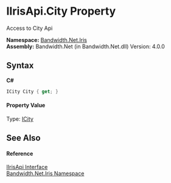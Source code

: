 ﻿# IIrisApi.City Property 
 

Access to City Api

**Namespace:**&nbsp;<a href ="N_Bandwidth_Net_Iris.md">Bandwidth.Net.Iris</a><br />**Assembly:**&nbsp;Bandwidth.Net (in Bandwidth.Net.dll) Version: 4.0.0

## Syntax

**C#**<br />
``` C#
ICity City { get; }
```


#### Property Value
Type: <a href ="T_Bandwidth_Net_Iris_ICity.md">ICity</a>

## See Also


#### Reference
<a href ="T_Bandwidth_Net_Iris_IIrisApi.md">IIrisApi Interface</a><br /><a href ="N_Bandwidth_Net_Iris.md">Bandwidth.Net.Iris Namespace</a><br />